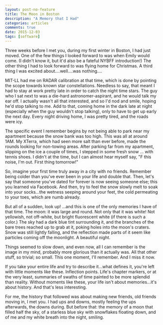 ```yaml
---
layout: post-no-feature
title: The Moon in Boston
description: "A Memory that I Had"
categories: articles
comments: true
date: 2015-12-03
tags: [software]
---
```



Three weeks before I met you, during my first winter in Boston, I had just moved. One of the few things I looked forward to was when Emily would come. (I didn't know it, but it'd also be a fateful NYBFF introduction!) The other thing I had to look forward to was flying home for Christmas. A third thing I was excited about....well....was nothing....

MIT-LL had me on RADAR calibration at that time, which is done by pointing the scope towards known star constellations. Needless to say, that meant I had to stay at work pretty late in order to catch the night time stars. The guy who I sat next to was a die-hard astronomer-aspirant, and he would talk my ear off. I actually wasn't all that interested, and so I'd nod and smile, hoping he'd stop talking to me. Add to that, coming home in the dark late at night (especially when the guy wouldn't stop talking), only to have to get up early the next day. Every night driving home, I was pretty tired, and the roads were icy.

The specific event I remember begins by not being able to park near my apartment because the snow bank was too high. This was all at around 1AM. My XTerra, which had seen more salt than ever before, made the rounds looking for non-towing areas. After parking far from my apartment, slipping on the ice a couple of times, I stepped in some fresh snow ... with tennis shoes. I didn't at the time, but I can almost hear myself say, "F this noise, I'm out. First thing tomorrow!"

So, imagine your first time truly away in a city with no friends. Remember being colder than you've ever been in your life and double that. Then, let's say that someone you've dated for forever is now seeing someone else; this you learned via Facebook. And then, try to feel the snow slowly melt to soak into your socks...the wetness seeping around your feet, the cold permeating to your toes, which are numb already.

But all of a sudden, look up! ...and this is one of the only memories I have of that time. The moon: it was large and round. Not only that it was white! Not yellowish, not off-white, but bright fluorescent white (if there is such a color.) The sky had a dark blue tint surrounding it, and the branches of the bare trees reached up to grab at it, poking holes into the moon's craters. Snow was still lightly falling, and the reflection made parts of it seem like particles coming off the moonlight. A beautiful night. 

Things seemed to slow down, and even now, all I can remember is the image in my mind, probably more glorious than it actually was. All that other stuff, so trivial; so small. This one moment, I'll remember. And I miss it now.

If you take your entire life and try to describe it...what defines it, you're left with little moments like these. Inflection points. Life's chapter markers, or at the very least, summaries of swaths of time painted to be more splendid than reality. Without moments like these, your life isn't about memories...it's about history. And that's less interesting.

For me, the history that followed was about making new friends, old friends moving in, I met you. I had ups and downs, mostly feeling the ups afterwards, the downs during. But before that: the memory of a moon that filled half the sky, of a starless blue sky with snowflakes floating down, and of me and my white breath into the night, smiling.

